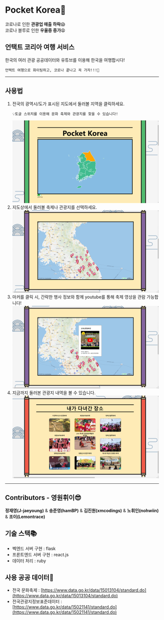 # Pocket Korea🛫
코로나로 인한 **관광업 매출 하락**😱  
코로나 블루로 인한 **우울증 증가**😩  

## 언택트 코리아 여행 서비스
한국의 여러 관광 공공데이터와 유튜브를 이용해 한국을 여행합시다! 
```
언택트 여행으로 화이팅하고, 코로나 끝나고 꼭 가자!!!🚀
``` 

---

## 사용법

1. 전국의 광역시/도가 표시된 지도에서 둘러볼 지역을 클릭하세요.  
    ```
    💡토글 스위치를 이용해 문화 축제와 관광지를 찾을 수 있습니다!
    ```
    ![page1](./img/page1.png)
2. 지도상에서 둘러볼 축제나 관광지를 선택하세요.  
    ![page2](./img/page2.png)
3. 마커를 클릭 시, 간략한 행사 정보와 함께 youtube를 통해 축제 영상을 관람 가능합니다!
    ![page3](./img/page3.png)
4. 지금까지 둘러본 관광지 내역을 볼 수 있습니다.
    ![page4](./img/page4.png)

---

## Contributors - 영원휘이😎
**정재영(J-jaeyoung)** & **송준영(hamBP)** & **김진원(xmcodings)** & **노휘인(nohwiin)** & **조이(Lemontrace)**

## 기술 스택📚
- 벡엔드 서버 구현 : flask  
- 프론트엔드 서버 구현 : react.js  
- 데이터 처리 : ruby

## 사용 공공 데이터📰
- 전국 문화축제 : [https://www.data.go.kr/data/15013104/standard.do](https://www.data.go.kr/data/15013104/standard.do)
- 전국관광지정보표준데이터 : [https://www.data.go.kr/data/15021141/standard.do](https://www.data.go.kr/data/15021141/standard.do)
    
